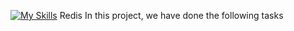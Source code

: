 [![My Skills](https://skillicons.dev/icons?i=redis)](https://skillicons.dev) Redis 
In this project, we have done the following tasks
